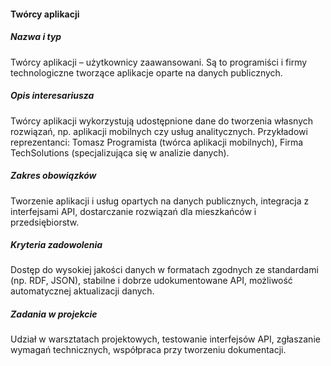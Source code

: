 #### Twórcy aplikacji
##### Nazwa i typ
Twórcy aplikacji – użytkownicy zaawansowani. Są to programiści i firmy technologiczne tworzące aplikacje oparte na danych publicznych.

##### Opis interesariusza
Twórcy aplikacji wykorzystują udostępnione dane do tworzenia własnych rozwiązań, np. aplikacji mobilnych czy usług analitycznych. Przykładowi reprezentanci: Tomasz Programista (twórca aplikacji mobilnych), Firma TechSolutions (specjalizująca się w analizie danych).

##### Zakres obowiązków
Tworzenie aplikacji i usług opartych na danych publicznych, integracja z interfejsami API, dostarczanie rozwiązań dla mieszkańców i przedsiębiorstw.

##### Kryteria zadowolenia
Dostęp do wysokiej jakości danych w formatach zgodnych ze standardami (np. RDF, JSON), stabilne i dobrze udokumentowane API, możliwość automatycznej aktualizacji danych.

##### Zadania w projekcie
Udział w warsztatach projektowych, testowanie interfejsów API, zgłaszanie wymagań technicznych, współpraca przy tworzeniu dokumentacji.